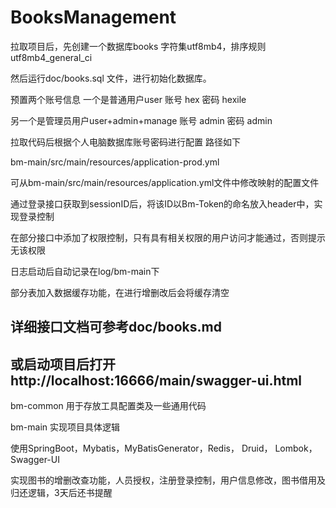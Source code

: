 # BooksManagement

拉取项目后，先创建一个数据库books 字符集utf8mb4，排序规则utf8mb4_general_ci

然后运行doc/books.sql 文件，进行初始化数据库。

预置两个账号信息 一个是普通用户user 账号 hex 密码 hexile

另一个是管理员用户user+admin+manage 账号 admin 密码 admin

拉取代码后根据个人电脑数据库账号密码进行配置 路径如下

bm-main/src/main/resources/application-prod.yml

可从bm-main/src/main/resources/application.yml文件中修改映射的配置文件



通过登录接口获取到sessionID后，将该ID以Bm-Token的命名放入header中，实现登录控制

在部分接口中添加了权限控制，只有具有相关权限的用户访问才能通过，否则提示无该权限

日志启动后自动记录在log/bm-main下

部分表加入数据缓存功能，在进行增删改后会将缓存清空

## 详细接口文档可参考doc/books.md

## 或启动项目后打开http://localhost:16666/main/swagger-ui.html



bm-common 用于存放工具配置类及一些通用代码

bm-main 实现项目具体逻辑

使用SpringBoot，Mybatis，MyBatisGenerator，Redis， Druid， Lombok， Swagger-UI

实现图书的增删改查功能，人员授权，注册登录控制，用户信息修改，图书借用及归还逻辑，3天后还书提醒
